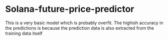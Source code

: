 # Solana-future-price-predictor

This is a very basic model which is probably overfit. The highish accuracy in the predictions is because the prediction data is also extracted from the training data itself
